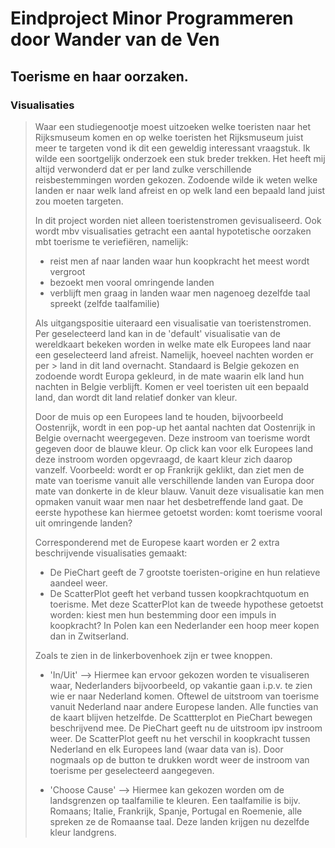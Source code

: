Eindproject Minor Programmeren door Wander van de Ven
======================================================================================================================
Toerisme en haar oorzaken.
--------------------------------------------------------------------------------------------------------
###  Visualisaties
> Waar een studiegenootje moest uitzoeken welke toeristen naar het Rijksmuseum komen en op welke toeristen het Rijksmuseum juist meer te targeten vond ik dit een geweldig interessant vraagstuk. Ik wilde een soortgelijk onderzoek een stuk breder 
trekken. Het heeft mij altijd verwonderd dat er per land zulke verschillende reisbestemmingen worden gekozen. Zodoende wilde ik weten welke landen er naar welk land afreist en op welk land een bepaald land juist zou moeten targeten. 
>
> In dit project worden niet alleen toeristenstromen gevisualiseerd. Ook wordt mbv visualisaties getracht een aantal hypotetische oorzaken mbt toerisme te veriefiëren, namelijk:
> - reist men af naar landen waar hun koopkracht het meest wordt vergroot
> - bezoekt men vooral omringende landen
> - verblijft men graag in landen waar men nagenoeg dezelfde taal spreekt (zelfde taalfamilie)
>
> Als uitgangspositie uiteraard een visualisatie van toeristenstromen. Per geselecteerd land kan in de 'default' visualisatie van de 
> wereldkaart bekeken worden in welke mate elk Europees land naar een geselecteerd land afreist. Namelijk, hoeveel nachten worden er per > land in dit land overnacht. Standaard is Belgie gekozen en zodoende wordt Europa gekleurd, in de mate waarin elk land hun nachten in 
> Belgie verblijft. Komen er veel toeristen uit een bepaald land, dan wordt dit land relatief donker van kleur.
> 
> Door de muis op een Europees land te houden, bijvoorbeeld Oostenrijk, wordt in een pop-up het aantal nachten dat Oostenrijk in Belgie 
> overnacht weergegeven.
> Deze instroom van toerisme wordt gegeven door de blauwe kleur.
> Op click kan voor elk Europees land deze instroom worden opgevraagd, de kaart kleur zich daarop vanzelf. Voorbeeld: wordt er 
> op Frankrijk geklikt, dan ziet men de mate van toerisme vanuit alle verschillende landen van Europa door mate van donkerte in de kleur
> blauw.
> Vanuit deze visualisatie kan men opmaken vanuit waar men naar het desbetreffende land gaat. De eerste hypothese kan 
> hiermee getoetst worden: komt toerisme vooral uit omringende landen?
> 
> Corresponderend met de Europese kaart worden er 2 extra beschrijvende visualisaties gemaakt:
> - De PieChart geeft de 7 grootste toeristen-origine en hun relatieve aandeel weer.
> - De ScatterPlot geeft het verband tussen koopkrachtquotum en toerisme.
> Met deze ScatterPlot kan de tweede hypothese getoetst worden: kiest men hun bestemming door een impuls in koopkracht? In Polen kan 
> een Nederlander een hoop meer kopen dan in Zwitserland.
>
> Zoals te zien in de linkerbovenhoek zijn er twee knoppen. 
>
> - 'In/Uit' --> Hiermee kan ervoor gekozen worden te visualiseren waar, Nederlanders bijvoorbeeld, op vakantie gaan i.p.v. te
> zien wie er naar Nederland komen. Oftewel de uitstroom van toerisme vanuit Nederland naar andere Europese landen. Alle functies 
> van de kaart blijven hetzelfde. De Scattterplot en PieChart bewegen beschrijvend mee. De PieChart geeft nu de uitstroom ipv instroom weer. De ScatterPlot geeft nu het verschil in koopkracht tussen Nederland en elk Europees land (waar data van is). Door nogmaals op de button te drukken wordt weer de instroom van toerisme per geselecteerd aangegeven.
> 
> - 'Choose Cause' --> Hiermee kan gekozen worden om de landsgrenzen op taalfamilie te kleuren. Een taalfamilie is bijv. Romaans; 
> Italie, Frankrijk, Spanje, Portugal en Roemenie, alle spreken ze de Romaanse taal. Deze landen krijgen nu dezelfde kleur landgrens. 
>
